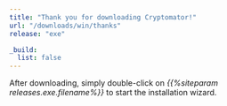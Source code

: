 ```yaml
---
title: "Thank you for downloading Cryptomator!"
url: "/downloads/win/thanks"
release: "exe"

_build:
  list: false
---
```


After downloading, simply double-click on _{{%siteparam releases.exe.filename%}}_ to start the installation wizard.

